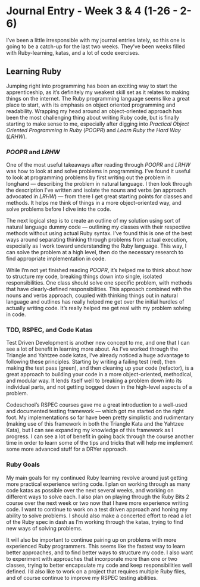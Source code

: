 # Journal Entry - Week 3 & 4 (1-26 - 2-6)
I’ve been a little irresponsible with my journal entries lately, so this one is going to be a catch-up for the last two weeks. They’ve been weeks filled with Ruby-learning, katas, and a lot of code exercises.

## Learning Ruby
Jumping right into programming has been an exciting way to start the apprenticeship, as it’s definitely my weakest skill set as it relates to making things on the internet. The Ruby programming language seems like a great place to start, with its emphasis on object oriented programming and readability. Wrapping my head around an object-oriented approach has been the most challenging thing about writing Ruby code, but is finally starting to make sense to me, especially after digging into *Practical Object Oriented Programming in Ruby* (*POOPR*) and *Learn Ruby the Hard Way* (*LRHW*). 

### *POOPR* and *LRHW*
One of the most useful takeaways after reading through *POOPR* and *LRHW* was how to look at and solve problems in programming.  I’ve found it useful to look at programming problems by first writing out the problem in longhand — describing the problem in natural language. I then look through the description I’ve written and isolate the nouns and verbs (an approach advocated in *LRHW*) — from there I get great starting points for classes and methods. It helps me think of things in a more object-oriented way, and solve problems before I dive into the code. 

The next logical step is to create an outline of my solution using sort of natural language dummy code — outlining my classes with their respective methods without using actual Ruby syntax. I’ve found this is one of the best ways around separating thinking through problems from actual execution, especially as I work toward understanding the Ruby language. This way, I can solve the problem at a high level, then do the necessary research to find appropriate implementation in code.

While I’m not yet finished reading *POOPR*, it’s helped me to think about how to structure my code, breaking things down into single, isolated responsibilities. One class should solve one specific problem, with methods that have clearly-defined responsibilities. This approach combined with the nouns and verbs approach, coupled with thinking things out in natural language and outlines has really helped me get over the initial hurdles of actually writing code. It’s really helped me get real with my problem solving in code.

### TDD, RSPEC, and Code Katas
Test Driven Development is another new concept to me, and one that I can see a lot of benefit in learning more about. As I’ve worked through the Triangle and Yahtzee code katas, I’ve already noticed a huge advantage to following these principles. Starting by writing a failing test (red), then making the test pass (green), and then cleaning up your code (refactor), is a great approach to building your code in a more object-oriented, methodical, and modular way. It lends itself well to breaking a problem down into its individual parts, and not getting bogged down in the high-level aspects of a problem.

Codeschool’s RSPEC courses gave me a great introduction to a well-used and documented testing framework — which got me started on the right foot. My implementations so far have been pretty simplistic and rudimentary (making use of this framework in both the Triangle Kata and the Yahtzee Kata), but I can see expanding my knowledge of this framework as I progress. I can see a lot of benefit in going back through the course another time in order to learn some of the tips and tricks that will help me implement some more advanced stuff for a DRYer approach.

### Ruby Goals
My main goals for my continued Ruby learning revolve around just getting more practical experience writing code. I plan on working through as many code katas as possible over the next several weeks, and working on different ways to solve each. I also plan on playing through the Ruby Bits 2 course over the next week or two now that I have more experience writing code. I want to continue to work on a test driven approach and honing my ability to solve problems. I should also make a concerted effort to read a lot of the Ruby spec in dash as I’m working through the katas, trying to find new ways of solving problems.

It will also be important to continue pairing up on problems with more experienced Ruby programmers. This seems like the fastest way to learn better approaches, and to find better ways to structure my code. I also want to experiment with approaches that incorporate more than one or two classes, trying to better encapsulate my code and keep responsibilities well defined. I’d also like to work on a project that requires multiple Ruby files, and of course continue to improve my RSPEC testing abilities.



